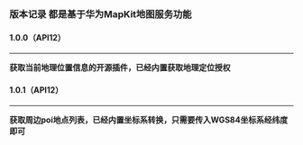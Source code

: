 ### 版本记录 都是基于华为MapKit地图服务功能
#### 1.0.0（API12）
___
**获取当前地理位置信息的开源插件，已经内置获取地理定位授权**


#### 1.0.1（API12）
___
**获取周边poi地点列表，已经内置坐标系转换，只需要传入WGS84坐标系经纬度即可**
